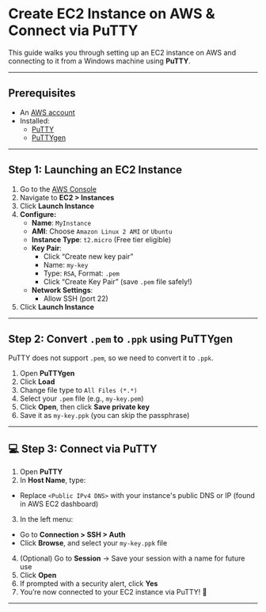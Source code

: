 #  Create EC2 Instance on AWS & Connect via PuTTY

This guide walks you through setting up an EC2 instance on AWS and connecting to it from a Windows machine using **PuTTY**.

---

##  Prerequisites

- An [AWS account](https://aws.amazon.com/)
- Installed:
  - [PuTTY](https://www.putty.org/)
  - [PuTTYgen](https://www.chiark.greenend.org.uk/~sgtatham/putty/latest.html)

---

##  Step 1: Launching an EC2 Instance

1. Go to the [AWS Console](https://console.aws.amazon.com/)
2. Navigate to **EC2 > Instances**
3. Click **Launch Instance**
4. **Configure:**
   - **Name**: `MyInstance`
   - **AMI**: Choose `Amazon Linux 2 AMI` or `Ubuntu`
   - **Instance Type**: `t2.micro` (Free tier eligible)
   - **Key Pair**:
     - Click “Create new key pair”
     - Name: `my-key`
     - Type: `RSA`, Format: `.pem`
     - Click “Create Key Pair” (save `.pem` file safely!)
   - **Network Settings**:
     - Allow SSH (port 22)
5. Click **Launch Instance**

---

##  Step 2: Convert `.pem` to `.ppk` using PuTTYgen

PuTTY does not support `.pem`, so we need to convert it to `.ppk`.

1. Open **PuTTYgen**
2. Click **Load**
3. Change file type to `All Files (*.*)`
4. Select your `.pem` file (e.g., `my-key.pem`)
5. Click **Open**, then click **Save private key**
6. Save it as `my-key.ppk` (you can skip the passphrase)


---

## 💻 Step 3: Connect via PuTTY

1. Open **PuTTY**
2. In **Host Name**, type:
- Replace `<Public IPv4 DNS>` with your instance's public DNS or IP (found in AWS EC2 dashboard)

3. In the left menu:
- Go to **Connection > SSH > Auth**
- Click **Browse**, and select your `my-key.ppk` file

4. (Optional) Go to **Session** → Save your session with a name for future use
5. Click **Open**
6. If prompted with a security alert, click **Yes**
7. You’re now connected to your EC2 instance via PuTTY! 🎉

---
